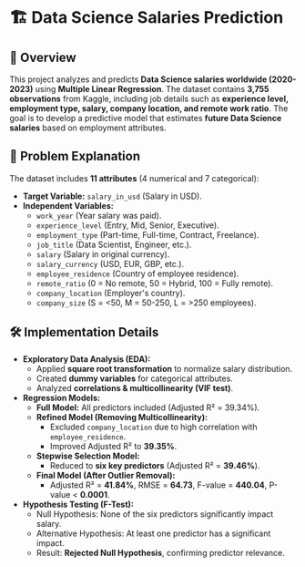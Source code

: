 # 🏗️ Data Science Salaries Prediction  

## 📜 Overview  
This project analyzes and predicts **Data Science salaries worldwide (2020-2023)** using **Multiple Linear Regression**. The dataset contains **3,755 observations** from Kaggle, including job details such as **experience level, employment type, salary, company location, and remote work ratio**. The goal is to develop a predictive model that estimates **future Data Science salaries** based on employment attributes.  

## 🎯 Problem Explanation  
The dataset includes **11 attributes** (4 numerical and 7 categorical):  
- **Target Variable:** `salary_in_usd` (Salary in USD).  
- **Independent Variables:**  
  - `work_year` (Year salary was paid).  
  - `experience_level` (Entry, Mid, Senior, Executive).  
  - `employment_type` (Part-time, Full-time, Contract, Freelance).  
  - `job_title` (Data Scientist, Engineer, etc.).  
  - `salary` (Salary in original currency).  
  - `salary_currency` (USD, EUR, GBP, etc.).  
  - `employee_residence` (Country of employee residence).  
  - `remote_ratio` (0 = No remote, 50 = Hybrid, 100 = Fully remote).  
  - `company_location` (Employer's country).  
  - `company_size` (S = <50, M = 50-250, L = >250 employees).  

## 🛠️ Implementation Details  
- **Exploratory Data Analysis (EDA):**  
  - Applied **square root transformation** to normalize salary distribution.  
  - Created **dummy variables** for categorical attributes.  
  - Analyzed **correlations & multicollinearity (VIF test)**.  
- **Regression Models:**  
  - **Full Model:** All predictors included (Adjusted R² = 39.34%).  
  - **Refined Model (Removing Multicollinearity):**  
    - Excluded `company_location` due to high correlation with `employee_residence`.  
    - Improved Adjusted R² to **39.35%**.  
  - **Stepwise Selection Model:**  
    - Reduced to **six key predictors** (Adjusted R² = **39.46%**).  
  - **Final Model (After Outlier Removal):**  
    - Adjusted R² = **41.84%**, RMSE = **64.73**, F-value = **440.04**, P-value < **0.0001**.  
- **Hypothesis Testing (F-Test):**  
  - Null Hypothesis: None of the six predictors significantly impact salary.  
  - Alternative Hypothesis: At least one predictor has a significant impact.  
  - Result: **Rejected Null Hypothesis**, confirming predictor relevance.  
